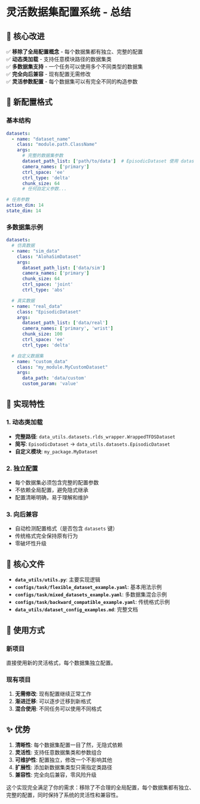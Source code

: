 # 灵活数据集配置系统 - 总结

## 🎯 核心改进

✅ **移除了全局配置概念** - 每个数据集都有独立、完整的配置  
✅ **动态类加载** - 支持任意模块路径的数据集类  
✅ **多数据集支持** - 一个任务可以使用多个不同类型的数据集  
✅ **完全向后兼容** - 现有配置无需修改  
✅ **灵活参数配置** - 每个数据集可以有完全不同的构造参数  

## 📝 新配置格式

### 基本结构
```yaml
datasets:
  - name: "dataset_name"
    class: "module.path.ClassName"
    args:
      # 完整的数据集参数
      dataset_path_list: ['path/to/data']  # EpisodicDataset 使用 dataset_path_list
      camera_names: ['primary']
      ctrl_space: 'ee'
      ctrl_type: 'delta'
      chunk_size: 64
      # 任何自定义参数...

# 任务参数
action_dim: 14
state_dim: 14
```

### 多数据集示例
```yaml
datasets:
  # 仿真数据
  - name: "sim_data"
    class: "AlohaSimDataset"
    args:
      dataset_path_list: ['data/sim']
      camera_names: ['primary']
      chunk_size: 64
      ctrl_space: 'joint'
      ctrl_type: 'abs'

  # 真实数据
  - name: "real_data"
    class: "EpisodicDataset"
    args:
      dataset_path_list: ['data/real']
      camera_names: ['primary', 'wrist']
      chunk_size: 100
      ctrl_space: 'ee'
      ctrl_type: 'delta'

  # 自定义数据集
  - name: "custom_data"
    class: "my_module.MyCustomDataset"
    args:
      data_path: 'data/custom'
      custom_param: 'value'
```

## 🔧 实现特性

### 1. 动态类加载
- **完整路径**: `data_utils.datasets.rlds_wrapper.WrappedTFDSDataset`
- **简写**: `EpisodicDataset` → `data_utils.datasets.EpisodicDataset`
- **自定义模块**: `my_package.MyDataset`

### 2. 独立配置
- 每个数据集必须包含完整的配置参数
- 不依赖全局配置，避免隐式继承
- 配置清晰明确，易于理解和维护

### 3. 向后兼容
- 自动检测配置格式（是否包含 `datasets` 键）
- 传统格式完全保持原有行为
- 零破坏性升级

## 📁 核心文件

- **`data_utils/utils.py`**: 主要实现逻辑
- **`configs/task/flexible_dataset_example.yaml`**: 基本用法示例
- **`configs/task/mixed_datasets_example.yaml`**: 多数据集混合示例
- **`configs/task/backward_compatible_example.yaml`**: 传统格式示例
- **`data_utils/dataset_config_examples.md`**: 完整文档

## 🚀 使用方式

### 新项目
直接使用新的灵活格式，每个数据集独立配置。

### 现有项目
1. **无需修改**: 现有配置继续正常工作
2. **渐进迁移**: 可以逐步迁移到新格式
3. **混合使用**: 不同任务可以使用不同格式

## ✨ 优势

1. **清晰性**: 每个数据集配置一目了然，无隐式依赖
2. **灵活性**: 支持任意数据集类和参数组合
3. **可维护性**: 配置独立，修改一个不影响其他
4. **扩展性**: 添加新数据集类型只需指定类路径
5. **兼容性**: 完全向后兼容，零风险升级

这个实现完全满足了你的需求：移除了不合理的全局配置，每个数据集都有独立、完整的配置，同时保持了系统的灵活性和兼容性。
